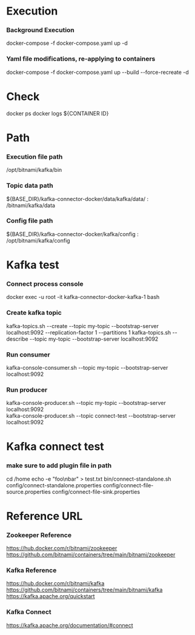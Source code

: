   
# Execution
### Background Execution
docker-compose -f docker-compose.yaml up -d
### Yaml file modifications, re-applying to containers
docker-compose -f docker-compose.yaml up --build --force-recreate -d   


# Check
docker ps
docker logs ${CONTAINER ID}   


# Path
### Execution file path 
/opt/bitnami/kafka/bin 
### Topic data path 
${BASE_DIR}/kafka-connector-docker/data/kafka/data/ : /bitnami/kafka/data
### Config file path 
${BASE_DIR}/kafka-connector-docker/kafka/config : /opt/bitnami/kafka/config   


# Kafka test
### Connect process console
docker exec -u root -it kafka-connector-docker-kafka-1 bash

### Create kafka topic
kafka-topics.sh --create --topic my-topic --bootstrap-server localhost:9092 --replication-factor 1 --partitions 1
kafka-topics.sh --describe --topic my-topic --bootstrap-server localhost:9092

### Run consumer
kafka-console-consumer.sh --topic my-topic --bootstrap-server localhost:9092
### Run producer
kafka-console-producer.sh --topic my-topic --bootstrap-server localhost:9092   
kafka-console-producer.sh --topic connect-test --bootstrap-server localhost:9092  


# Kafka connect test
### make sure to add plugin file in path
cd /home
echo -e "foo\nbar" > test.txt
bin/connect-standalone.sh config/connect-standalone.properties config/connect-file-source.properties config/connect-file-sink.properties


# Reference URL
### Zookeeper Reference
https://hub.docker.com/r/bitnami/zookeeper
https://github.com/bitnami/containers/tree/main/bitnami/zookeeper

### Kafka Reference
https://hub.docker.com/r/bitnami/kafka
https://github.com/bitnami/containers/tree/main/bitnami/kafka
https://kafka.apache.org/quickstart

### Kafka Connect
https://kafka.apache.org/documentation/#connect